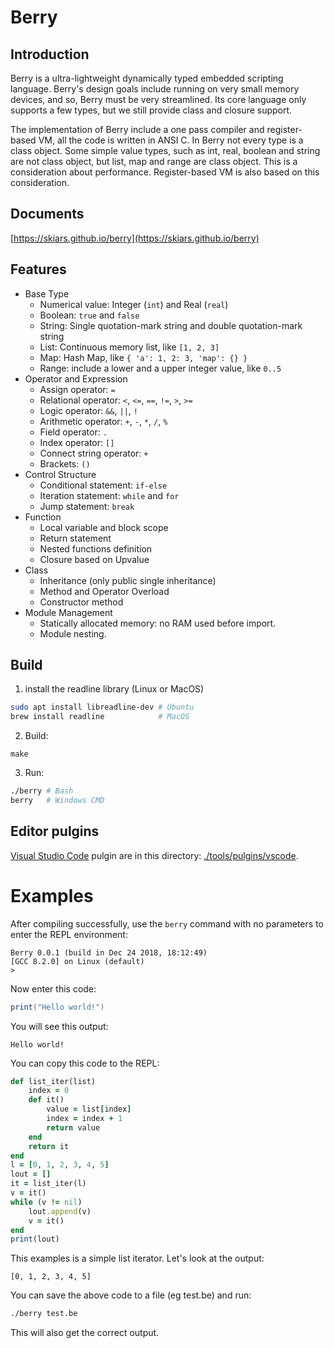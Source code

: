 # Berry

## Introduction

Berry is a ultra-lightweight dynamically typed embedded scripting language. Berry's design goals include running on very small memory devices, and so, Berry must be very streamlined. Its core language only supports a few types, but we still provide class and closure support.

The implementation of Berry include a one pass compiler and register-based VM, all the code is written in ANSI C. In Berry not every type is a class object. Some simple value types, such as int, real, boolean and string are not class object, but list, map and range are class object. This is a consideration about performance. Register-based VM is also based on this consideration.

## Documents

[https://skiars.github.io/berry](https://skiars.github.io/berry)

## Features

* Base Type
  * Numerical value: Integer (`int`) and Real (`real`)
  * Boolean: `true` and `false`
  * String: Single quotation-mark string and double quotation-mark string
  * List: Continuous memory list, like `[1, 2, 3]`
  * Map: Hash Map, like `{ 'a': 1, 2: 3, 'map': {} }`
  * Range: include a lower and a upper integer value, like `0..5`
* Operator and Expression
  * Assign operator: `=`
  * Relational operator: `<`, `<=`, `==`, `!=`, `>`, `>=`
  * Logic operator: `&&`, `||`, `!`
  * Arithmetic operator: `+`, `-`, `*`, `/`, `%`
  * Field operator: `.`
  * Index operator: `[]`
  * Connect string operator: `+`
  * Brackets: `()`
* Control Structure
  * Conditional statement: `if-else`
  * Iteration statement: `while` and `for`
  * Jump statement: `break`
* Function
  * Local variable and block scope
  * Return statement
  * Nested functions definition
  * Closure based on Upvalue
* Class
  * Inheritance (only public single inheritance)
  * Method and Operator Overload
  * Constructor method
* Module Management
  * Statically allocated memory: no RAM used before import.
  * Module nesting.

## Build

1. install the readline library (Linux or MacOS)

``` bash
sudo apt install libreadline-dev # Ubuntu
brew install readline            # MacOS
```

2. Build:

```
make
```

3. Run:

``` bash
./berry # Bash
berry   # Windows CMD
```

## Editor pulgins

[Visual Studio Code](https://code.visualstudio.com/) pulgin are in this directory: [./tools/pulgins/vscode](./tools/pulgins/vscode).

# Examples

After compiling successfully, use the `berry` command with no parameters to enter the REPL environment:
```
Berry 0.0.1 (build in Dec 24 2018, 18:12:49)
[GCC 8.2.0] on Linux (default)
>
```

Now enter this code:

``` lua
print("Hello world!")
```

You will see this output:

```
Hello world!
```

You can copy this code to the REPL:

```ruby
def list_iter(list)
    index = 0
    def it()
        value = list[index]
        index = index + 1
        return value
    end
    return it
end
l = [0, 1, 2, 3, 4, 5]
lout = []
it = list_iter(l)
v = it()
while (v != nil)
    lout.append(v)
    v = it()
end
print(lout)
```

This examples is a simple list iterator. Let's look at the output:

```
[0, 1, 2, 3, 4, 5]
```

You can save the above code to a file (eg test.be) and run:

``` bash
./berry test.be
```

This will also get the correct output.
